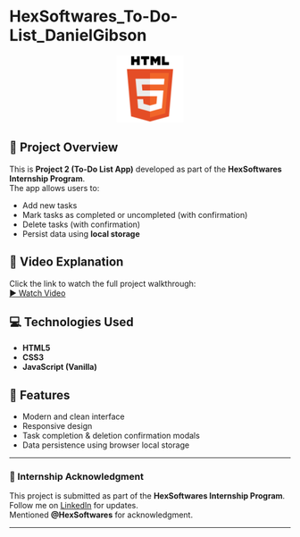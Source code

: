 # HexSoftwares_To-Do-List_DanielGibson

<p align="center">
  <img src="https://raw.githubusercontent.com/devicons/devicon/master/icons/html5/html5-original-wordmark.svg" 
       alt="HTML5 Logo" width="120"/>
</p>

## 📌 Project Overview
This is **Project 2 (To‑Do List App)** developed as part of the **HexSoftwares Internship Program**.  
The app allows users to:  
- Add new tasks  
- Mark tasks as completed or uncompleted (with confirmation)  
- Delete tasks (with confirmation)  
- Persist data using **local storage**

## 🎥 Video Explanation
Click the link to watch the full project walkthrough:  
[▶ Watch Video](https://drive.google.com/file/d/19PwkCXGcjaBkrCsqlQ1R5ia-Gw7gK5bn/view?usp=drive_link)

## 💻 Technologies Used
- **HTML5**
- **CSS3**
- **JavaScript (Vanilla)**

## 🚀 Features
- Modern and clean interface
- Responsive design
- Task completion & deletion confirmation modals
- Data persistence using browser local storage

---

### 📢 Internship Acknowledgment
This project is submitted as part of the **HexSoftwares Internship Program**.  
Follow me on [LinkedIn](https://www.linkedin.com/) for updates.  
Mentioned **@HexSoftwares** for acknowledgment.

---
